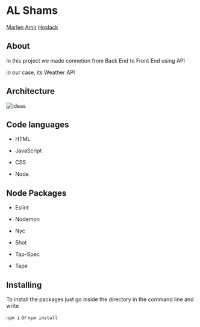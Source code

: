 # AL Shams
[Marlen](https://github.com/MarlenAw) [Amir](https://github.com/Amirk390) [Hoslack](https://github.com/hoslack)

## About
In this project we made connetion from Back End to Front End using API

in our case, its Weather API

## Architecture

![ideas](https://user-images.githubusercontent.com/24490876/33326449-a8f729c0-d45d-11e7-8adc-54b27a1a3c8b.jpg)



## Code languages

+ HTML

+ JavaScript

+ CSS

+ Node

## Node Packages

+ Eslint

+ Nodemon

+ Nyc

+ Shot

+ Tap-Spec

+ Tape

## Installing

To install the packages just go inside the directory in the command line and write

`npm i` or `npm install`
